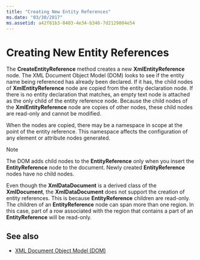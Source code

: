 ```yaml
---
title: "Creating New Entity References"
ms.date: "03/30/2017"
ms.assetid: a42f81b3-0403-4e34-b346-7d2129804e54
---
```

# Creating New Entity References
The **CreateEntityReference** method creates a new **XmlEntityReference** node. The XML Document Object Model (DOM) looks to see if the entity name being referenced has already been declared. If it has, the child nodes of **XmlEntityReference** node are copied from the entity declaration node. If there is no entity declaration that matches, an empty text node is attached as the only child of the entity reference node. Because the child nodes of the **XmlEntityReference** node are copies of other nodes, these child nodes are read-only and cannot be modified.  
  
 When the nodes are copied, there may be a namespace in scope at the point of the entity reference. This namespace affects the configuration of any element or attribute nodes generated.  
  
> [!NOTE]
> The DOM adds child nodes to the **EntityReference** only when you insert the **EntityReference** node to the document. Newly created **EntityReference** nodes have no child nodes.  
  
 Even though the **XmlDataDocument** is a derived class of the **XmlDocument**, the **XmlDataDocument** does not support the creation of entity references. This is because **EntityReference** children are read-only. The children of an **EntityReference** node can span more than one region. In this case, part of a row associated with the region that contains a part of an **EntityReference** will be read-only.  
  
## See also

- [XML Document Object Model (DOM)](xml-document-object-model-dom.md)
